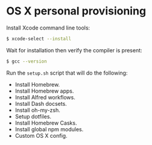 # OS X personal provisioning

Install Xcode command line tools:

```sh
$ xcode-select --install
```

Wait for installation then verify the compiler is present:

```sh
$ gcc --version
```

Run the `setup.sh` script that will do the following:

* Install Homebrew.
* Install Homebrew apps.
* Install Alfred workflows.
* Install Dash docsets.
* Install oh-my-zsh.
* Setup dotfiles.
* Install Homebrew Casks.
* Install global npm modules.
* Custom OS X config.
